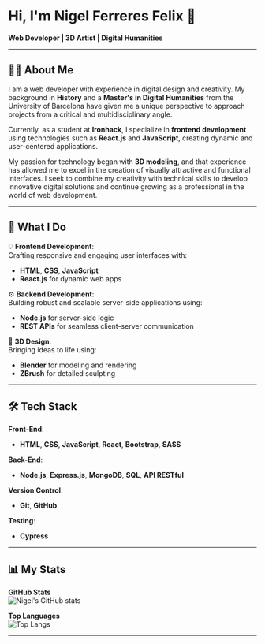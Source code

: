 # Hi, I'm Nigel Ferreres Felix 👋  
**Web Developer | 3D Artist | Digital Humanities**

---

## 👨‍💻 About Me  
I am a web developer with experience in digital design and creativity. My background in **History** and a **Master's in Digital Humanities** from the University of Barcelona have given me a unique perspective to approach projects from a critical and multidisciplinary angle.  

Currently, as a student at **Ironhack**, I specialize in **frontend development** using technologies such as **React.js** and **JavaScript**, creating dynamic and user-centered applications.  

My passion for technology began with **3D modeling**, and that experience has allowed me to excel in the creation of visually attractive and functional interfaces. I seek to combine my creativity with technical skills to develop innovative digital solutions and continue growing as a professional in the world of web development.

---

## 🚀 What I Do  

💡 **Frontend Development**:  
Crafting responsive and engaging user interfaces with:  
- **HTML**, **CSS**, **JavaScript**  
- **React.js** for dynamic web apps  

⚙️ **Backend Development**:  
Building robust and scalable server-side applications using:  
- **Node.js** for server-side logic  
- **REST APIs** for seamless client-server communication  

🎨 **3D Design**:  
Bringing ideas to life using:  
- **Blender** for modeling and rendering  
- **ZBrush** for detailed sculpting  

---

## 🛠️ Tech Stack  

**Front-End**:  
- **HTML**, **CSS**, **JavaScript**, **React**, **Bootstrap**, **SASS**  

**Back-End**:  
- **Node.js**, **Express.js**, **MongoDB**, **SQL**, **API RESTful**  

**Version Control**:  
- **Git**, **GitHub**  

**Testing**:  
- **Cypress**

---

## 📊 My Stats  

**GitHub Stats**  
![Nigel's GitHub stats](https://github-readme-stats.vercel.app/api?username=NigelFerrefe&show_icons=true&theme=tokyonight)  

**Top Languages**  
![Top Langs](https://github-readme-stats.vercel.app/api/top-langs/?username=NigelFerrefe&layout=compact&theme=tokyonight)

---

